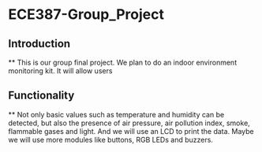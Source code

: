 # ECE387-Group_Project
## Introduction
** This is our group final project. We plan to do an indoor environment monitoring kit. It will allow users 
## Functionality 
** Not only basic values such as temperature and humidity can be detected, but also the presence of air pressure, air pollution index, smoke, flammable gases and light. And we will use an LCD to print the data. Maybe we will use more modules like buttons, RGB LEDs and buzzers.
